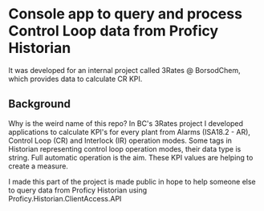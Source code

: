 # Console app to query and process Control Loop data from Proficy Historian
It was developed for an internal project called 3Rates @ BorsodChem, which provides data to calculate CR KPI. 

## Background
Why is the weird name of this repo?
In BC's 3Rates project I developed applications to calculate KPI's for every plant from Alarms (ISA18.2 - AR), Control Loop (CR) and Interlock (IR) operation modes.
Some tags in Historian representing control loop operation modes, their data type is string. Full automatic operation is the aim. 
These KPI values are helping to create a measure.

I made this part of the project is made public in hope to help someone else to query data from Proficy Historian using Proficy.Historian.ClientAccess.API
